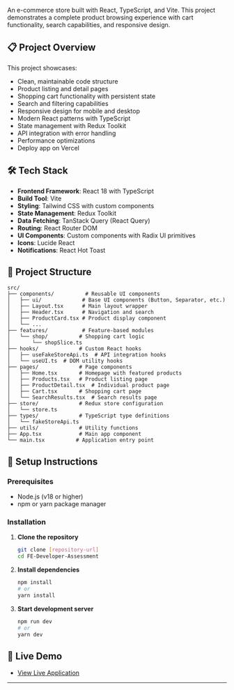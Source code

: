 An e-commerce store built with React, TypeScript, and Vite. This project demonstrates a complete product browsing experience with cart functionality, search capabilities, and responsive design.

## 📋 Project Overview

This project showcases:

- Clean, maintainable code structure
- Product listing and detail pages
- Shopping cart functionality with persistent state
- Search and filtering capabilities
- Responsive design for mobile and desktop
- Modern React patterns with TypeScript
- State management with Redux Toolkit
- API integration with error handling
- Performance optimizations
- Deploy app on Vercel

## 🛠 Tech Stack

- **Frontend Framework**: React 18 with TypeScript
- **Build Tool**: Vite
- **Styling**: Tailwind CSS with custom components
- **State Management**: Redux Toolkit
- **Data Fetching**: TanStack Query (React Query)
- **Routing**: React Router DOM
- **UI Components**: Custom components with Radix UI primitives
- **Icons**: Lucide React
- **Notifications**: React Hot Toast

## 📁 Project Structure

```
src/
├── components/          # Reusable UI components
│   ├── ui/             # Base UI components (Button, Separator, etc.)
│   ├── Layout.tsx      # Main layout wrapper
│   ├── Header.tsx      # Navigation and search
│   ├── ProductCard.tsx # Product display component
│   └── ...
├── features/           # Feature-based modules
│   └── shop/          # Shopping cart logic
│       └── shopSlice.ts
├── hooks/             # Custom React hooks
│   ├── useFakeStoreApi.ts  # API integration hooks
│   └── useUI.ts  # DOM utility hooks
├── pages/             # Page components
│   ├── Home.tsx       # Homepage with featured products
│   ├── Products.tsx   # Product listing page
│   ├── ProductDetail.tsx  # Individual product page
│   ├── Cart.tsx       # Shopping cart page
│   └── SearchResults.tsx  # Search results page
├── store/             # Redux store configuration
│   └── store.ts
├── types/             # TypeScript type definitions
│   └── fakeStoreApi.ts
├── utils/             # Utility functions
├── App.tsx            # Main app component
└── main.tsx          # Application entry point
```

## 🔧 Setup Instructions

### Prerequisites

- Node.js (v18 or higher)
- npm or yarn package manager

### Installation

1. **Clone the repository**

   ```bash
   git clone [repository-url]
   cd FE-Developer-Assessment
   ```

2. **Install dependencies**

   ```bash
   npm install
   # or
   yarn install
   ```

3. **Start development server**

   ```bash
   npm run dev
   # or
   yarn dev
   ```

## 🚀 Live Demo

- [View Live Application](https://fe-developer-assessment-5kn9.vercel.app/)

---
